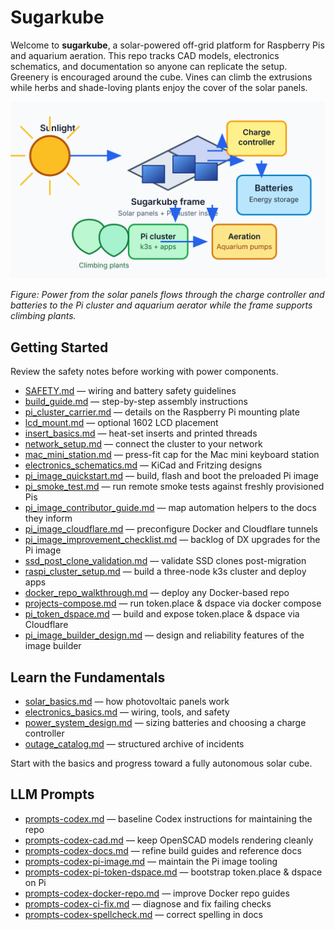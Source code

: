 # Sugarkube

Welcome to **sugarkube**, a solar-powered off-grid platform for Raspberry Pis and aquarium aeration.
This repo tracks CAD models, electronics schematics, and documentation
so anyone can replicate the setup.
Greenery is encouraged around the cube. Vines can climb the extrusions while
herbs and shade-loving plants enjoy the cover of the solar panels.

![Diagram of the Sugarkube solar cube showing panels, electronics, and greenery](images/sugarkube_diagram.svg)

*Figure: Power from the solar panels flows through the charge controller and batteries to the
Pi cluster and aquarium aerator while the frame supports climbing plants.*

## Getting Started
Review the safety notes before working with power components.

- [SAFETY.md](SAFETY.md) — wiring and battery safety guidelines
- [build_guide.md](build_guide.md) — step-by-step assembly instructions
- [pi_cluster_carrier.md](pi_cluster_carrier.md) — details on the Raspberry Pi mounting plate
- [lcd_mount.md](lcd_mount.md) — optional 1602 LCD placement
- [insert_basics.md](insert_basics.md) — heat-set inserts and printed threads
- [network_setup.md](network_setup.md) — connect the cluster to your network
- [mac_mini_station.md](mac_mini_station.md) — press-fit cap for the Mac mini keyboard station
- [electronics_schematics.md](electronics_schematics.md) — KiCad and Fritzing designs
- [pi_image_quickstart.md](pi_image_quickstart.md) — build, flash and boot the preloaded Pi image
- [pi_smoke_test.md](pi_smoke_test.md) — run remote smoke tests against freshly provisioned Pis
- [pi_image_contributor_guide.md](pi_image_contributor_guide.md) — map automation helpers to the docs
  they inform
- [pi_image_cloudflare.md](pi_image_cloudflare.md) — preconfigure Docker and Cloudflare tunnels
- [pi_image_improvement_checklist.md](pi_image_improvement_checklist.md) — backlog of DX upgrades for the Pi image
- [ssd_post_clone_validation.md](ssd_post_clone_validation.md) — validate SSD clones post-migration
- [raspi_cluster_setup.md](raspi_cluster_setup.md) — build a three-node k3s cluster and deploy apps
- [docker_repo_walkthrough.md](docker_repo_walkthrough.md) — deploy any Docker-based repo
- [projects-compose.md](projects-compose.md) — run token.place & dspace via docker compose
- [pi_token_dspace.md](pi_token_dspace.md) — build and expose token.place & dspace via Cloudflare
- [pi_image_builder_design.md](pi_image_builder_design.md) — design and reliability features of the image builder

## Learn the Fundamentals
- [solar_basics.md](solar_basics.md) — how photovoltaic panels work
- [electronics_basics.md](electronics_basics.md) — wiring, tools, and safety
- [power_system_design.md](power_system_design.md) — sizing batteries and choosing a
  charge controller
- [outage_catalog.md](outage_catalog.md) — structured archive of incidents

Start with the basics and progress toward a fully autonomous solar cube.

## LLM Prompts
- [prompts-codex.md](prompts-codex.md) — baseline Codex instructions for maintaining the repo
- [prompts-codex-cad.md](prompts-codex-cad.md) — keep OpenSCAD models rendering cleanly
- [prompts-codex-docs.md](prompts-codex-docs.md) — refine build guides and reference docs
- [prompts-codex-pi-image.md](prompts-codex-pi-image.md) — maintain the Pi image tooling
- [prompts-codex-pi-token-dspace.md](prompts-codex-pi-token-dspace.md) —
  bootstrap token.place & dspace on Pi
- [prompts-codex-docker-repo.md](prompts-codex-docker-repo.md) — improve Docker repo guides
- [prompts-codex-ci-fix.md](prompts-codex-ci-fix.md) — diagnose and fix failing checks
- [prompts-codex-spellcheck.md](prompts-codex-spellcheck.md) — correct spelling in docs
